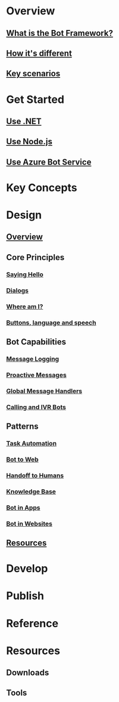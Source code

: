 # Overview
## [What is the Bot Framework?](bot-framework-what-is-bot-framework.md)
## [How it's different](bot-framework-benefits.md)
## [Key scenarios](bot-framework-scenarios.md)
# Get Started
## [Use .NET](bot-framework-dotnet-getstarted.md)
## [Use Node.js](bot-framework-nodejs-getstarted.md)
## [Use Azure Bot Service](bot-framework-azure-getstarted.md)
# Key Concepts
# Design
## [Overview](designing-bots/index.md)
## Core Principles
### [Saying Hello](designing-bots/core/greeting.md)
### [Dialogs](designing-bots/core/dialogs.md)
### [Where am I?](designing-bots/core/navigation.md)
### [Buttons, language and speech](designing-bots/core/ux-elements.md)
## Bot Capabilities
### [Message Logging](designing-bots/capabilities/message-log.md)
### [Proactive Messages](designing-bots/capabilities/proactive.md)
### [Global Message Handlers](designing-bots/capabilities/global-handler.md)
### [Calling and IVR Bots](designing-bots/capabilities/calling-bot.md)
## Patterns
### [Task Automation](designing-bots/patterns/task.md)
### [Bot to Web](designing-bots/patterns/bot-to-web.md)
### [Handoff to Humans](designing-bots/patterns/human-handoff.md)
### [Knowledge Base](designing-bots/patterns/kb.md)
### [Bot in Apps](designing-bots/patterns/bot-in-apps.md)
### [Bot in Websites](designing-bots/patterns/bot-in-websites.md)
## [Resources](designing-bots/resources/index.md)
# Develop
# Publish
# Reference
# Resources
## Downloads
## Tools
